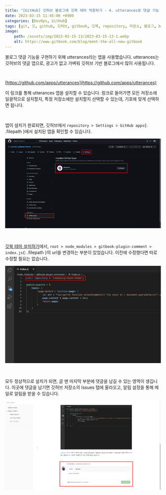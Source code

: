 ```yaml
---
title: "[GitHub] 깃허브 블로그에 깃북 테마 적용하기 - 4. utterances로 댓글 기능 구현"
date: 2023-03-15 11:45:00 +0900
categories: [DevOps, GitHub]
tags: [git, 깃, github, 깃허브, gitbook, 깃북, repository, 저장소, 블로그, blog, 블로그 테마, blog theme, github pages, 깃허브 페이지]
image:
    path: /assets/img/2023-03-15-13/2023-03-15-13-1.webp
    alt: https://www.gitbook.com/blog/meet-the-all-new-gitbook
---
```


블로그 댓글 기능을 구현하기 위해 utterances라는 앱을 사용했습니다. utterances는 깃허브의 댓글 앱으로, 광고가 없고 가벼워 깃허브 기반 블로그에서 많이 사용됩니다.

&nbsp;

[https://github.com/apps/utterances](https://github.com/apps/utterances)

이 링크를 통해 utterances 앱을 설치할 수 있습니다. 링크로 들어가면 모든 저장소에 일괄적으로 설치할지, 특정 저장소에만 설치할지 선택할 수 있는데, 기호에 맞게 선택하면 됩니다.

&nbsp;

앱이 설치가 완료되면, 깃허브에서 `repository > Settings > GitHub apps`{: .filepath }에서 설치된 앱을 확인할 수 있습니다.

![utterances 1](/assets/img/2023-03-15-13/2023-03-15-13-2.jpg)

&nbsp;

[깃북 테마 설치하기](/posts/10#선택-사항-댓글-기능-설정)에서, `root > node_modules > gitbook-plugin-comment > index.js`{: .filepath }의 url을 변경하는 부분이 있었습니다. 이전에 수정했다면 따로 수정할 필요는 없습니다.

![utterances 2](/assets/img/2023-03-15-13/2023-03-15-13-3.jpg)

&nbsp;

모두 정상적으로 설치가 되면, 글 맨 마지막 부분에 댓글을 남길 수 있는 영역이 생깁니다. 이곳에 댓글을 남기면 깃허브 저장소의 Issues 탭에 올라오고, 알림 설정을 통해 메일로 알림을 받을 수 있습니다.

![utterances 3](/assets/img/2023-03-15-13/2023-03-15-13-4.jpg)